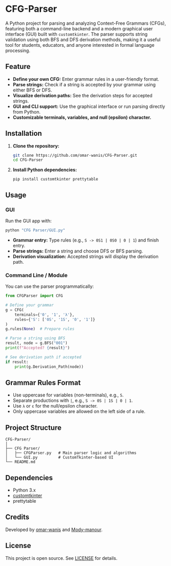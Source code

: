 # CFG-Parser

A Python project for parsing and analyzing Context-Free Grammars (CFGs), featuring both a command-line backend and a modern graphical user interface (GUI) built with `customtkinter`. The parser supports string validation using both BFS and DFS derivation methods, making it a useful tool for students, educators, and anyone interested in formal language processing.

## Feature

- **Define your own CFG:** Enter grammar rules in a user-friendly format.
- **Parse strings:** Check if a string is accepted by your grammar using either BFS or DFS.
- **Visualize derivation paths:** See the derivation steps for accepted strings.
- **GUI and CLI support:** Use the graphical interface or run parsing directly from Python.
- **Customizable terminals, variables, and null (epsilon) character.**

## Installation

1. **Clone the repository:**

   ```bash
   git clone https://github.com/omar-wanis/CFG-Parser.git
   cd CFG-Parser
   ```

2. **Install Python dependencies:**

   ```
   pip install customtkinter prettytable
   ```

## Usage

### GUI

Run the GUI app with:

```bash
python "CFG Parser/GUI.py"
```

- **Grammar entry:** Type rules (e.g., `S -> 0S1 | 0S0 | 0 | 1`) and finish entry.
- **Parse strings:** Enter a string and choose DFS or BFS parsing.
- **Derivation visualization:** Accepted strings will display the derivation path.

### Command Line / Module

You can use the parser programmatically:

```python
from CFGParser import CFG

# Define your grammar
g = CFG(
    terminals={'0', '1', 'λ'}, 
    rules={'S': ['0S', '1S', '0', '1']}
)
g.rules(None)  # Prepare rules

# Parse a string using BFS
result, node = g.BFS("001")
print(f"Accepted? {result}")

# See derivation path if accepted
if result:
    print(g.Derivation_Path(node))
```

## Grammar Rules Format

- Use uppercase for variables (non-terminals), e.g., `S`.
- Separate productions with `|`, e.g., `S -> 0S | 1S | 0 | 1`.
- Use `λ` or `ε` for the null/epsilon character.
- Only uppercase variables are allowed on the left side of a rule.

## Project Structure

```
CFG-Parser/
│
├── CFG Parser/
│   ├── CFGParser.py   # Main parser logic and algorithms
│   └── GUI.py         # CustomTkinter-based UI
└── README.md
```

## Dependencies

- Python 3.x
- [customtkinter](https://github.com/TomSchimansky/CustomTkinter)
- prettytable

## Credits

Developed by [omar-wanis](https://github.com/omar-wanis) and [Mody-manour](https://github.com/Modymanour).

## License

This project is open source. See [LICENSE](LICENSE) for details.
